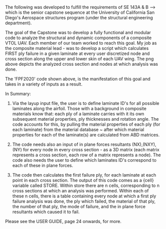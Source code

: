 The following was developed to fulfill the requirements of SE 143A & B --> which is the senior capstone sequence at the University of California San Diego's Aerospace structures program (under the structural engineering department).

The goal of the Capstone was to develop a fully functional and modular code to analyze the structural and dynamic components of a composite VTOL UAV. Each member of our team worked to reach this goal. My job as the composite material lead - was to develop a script which calculates FIRST ply failure in a given laminate at every user discretized node and cross section along the upper and lower skin of each UAV wing. The png above depicts the analyzed cross section and nodes at which analysis was done.


The 'FPF2020' code shown above, is the manifestation of this goal and takes in a variety of inputs as a result. 

In Summary:

1. Via the layup input file, the user is to define laminate ID's for all possible laminates along the airfoil. Those with a background in composite materials know that: each ply of a laminate carries with it its own subsequent material properties, ply thicknesses and rotation angle. The code accounts for this, by pulling the material properties of each ply (for each laminate) from the material database ~ after which material properties for each of the laminate(s) are calculated from ABD matrices.


2. The code needs also an input of in plane forces resultants (NX),(NXY),(NY) for every node in every cross section - as a 3D matrix (each matrix represents a cross section, each row of a matrix represents a node). The code also needs the user to define which laminates ID's correspond to each of these in plane forces.


3. The code then calculates the first failure ply, for each laminate at each point in each cross section. The output of this code comes as a {cell} variable called STORE. Within store there are n cells, corresponding to n cross sections at which an analysis was performed. Within each of these n cells, there is a table containing every node at which a first ply failure analysis was done, the ply which failed, the material of that ply, the number of that ply, the mode of failure, and the in plane force resultants which caused it to fail.


Please see the USER GUIDE, page 24 onwards, for more.
